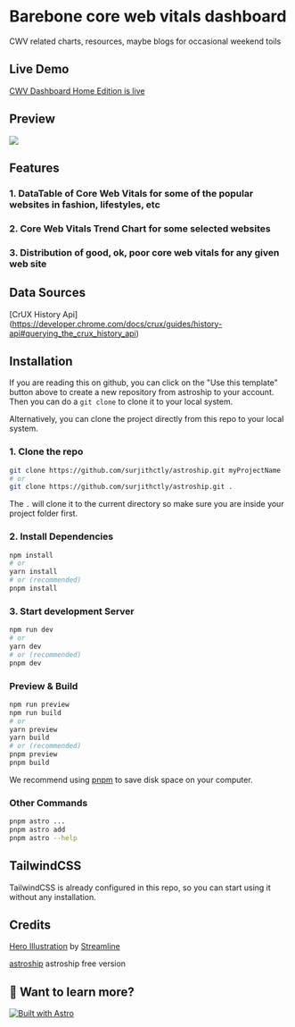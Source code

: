 # Barebone core web vitals dashboard

CWV related charts, resources, maybe blogs for occasional weekend toils

## Live Demo

[CWV Dashboard Home Edition is live](https://cwv-dash.vercel.app/)

## Preview

<a href="https://cwv-dash.vercel.app/"><img src="https://cwv-dash.vercel.app/cwv-dash-home.png" style="max-width:500px" /></a>

## Features

### 1. DataTable of Core Web Vitals for some of the popular websites in fashion, lifestyles, etc

### 2. Core Web Vitals Trend Chart for some selected websites

### 3. Distribution of good, ok, poor core web vitals for any given web site

## Data Sources

[CrUX History Api] (https://developer.chrome.com/docs/crux/guides/history-api#querying_the_crux_history_api)

## Installation

If you are reading this on github, you can click on the "Use this template" button above to create a new repository from astroship to your account. Then you can do a `git clone` to clone it to your local system.

Alternatively, you can clone the project directly from this repo to your local system.

### 1. Clone the repo

```bash
git clone https://github.com/surjithctly/astroship.git myProjectName
# or
git clone https://github.com/surjithctly/astroship.git .
```

The `.` will clone it to the current directory so make sure you are inside your project folder first.

### 2. Install Dependencies

```bash
npm install
# or
yarn install
# or (recommended)
pnpm install
```

### 3. Start development Server

```bash
npm run dev
# or
yarn dev
# or (recommended)
pnpm dev
```

### Preview & Build

```bash
npm run preview
npm run build
# or
yarn preview
yarn build
# or (recommended)
pnpm preview
pnpm build
```

We recommend using [pnpm](https://pnpm.io/) to save disk space on your computer.

### Other Commands

```bash
pnpm astro ...
pnpm astro add
pnpm astro --help
```

## TailwindCSS

TailwindCSS is already configured in this repo, so you can start using it without any installation.

## Credits

[Hero Illustration](https://www.figma.com/community/file/1108400791662599811) by [Streamline](https://www.streamlinehq.com/)

[astroship](https://github.com/surjithctly/astroship) astroship free version

## 👀 Want to learn more?

[![Built with Astro](https://astro.badg.es/v1/built-with-astro.svg)](https://astro.build)
